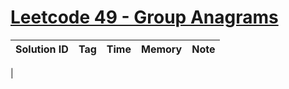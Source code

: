 # [Leetcode 49 - Group Anagrams](https://leetcode.com/problems/group-anagrams/)

| Solution ID | Tag | Time | Memory | Note |
| ----------- | --- | ---- | ------ | ---- |
| 